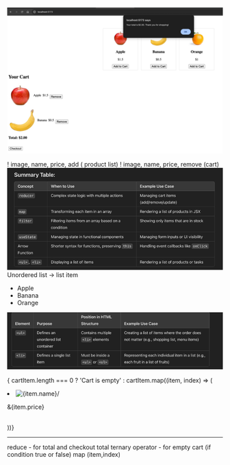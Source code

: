 ![img.png](img.png)


! image, name, price, add ( product list)
! image, name, price, remove (cart)
![img_1.png](img_1.png)
Unordered list -> list item 

<ul>
  <li>Apple</li>
  <li>Banana</li>
  <li>Orange</li>
</ul>

![img_2.png](img_2.png)


{
cartItem.length === 0 ? 'Cart is empty' : cartItem.map((item, index) => (
    <li key={index}>
        <img src={item.image} alt={item.name}/>
        <p> &{item.price} </p>
    </li>       
))}

---
reduce - for total and checkout total
ternary operator - for empty cart (if condition true or false)
map (item,index)